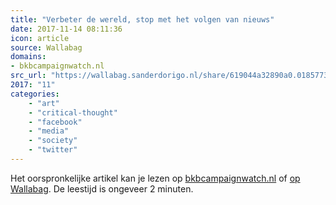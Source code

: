 ```yaml
---
title: "Verbeter de wereld, stop met het volgen van nieuws"
date: 2017-11-14 08:11:36
icon: article
source: Wallabag
domains:
- bkbcampaignwatch.nl
src_url: "https://wallabag.sanderdorigo.nl/share/619044a32890a0.01857739"
2017: "11"
categories:
    - "art"
    - "critical-thought"
    - "facebook"
    - "media"
    - "society"
    - "twitter"
---
```

Het oorspronkelijke artikel kan je lezen op [bkbcampaignwatch.nl](http://bkbcampaignwatch.nl/verbeter-de-wereld-stop-met-het-volgen-van-nieuws/) of [op Wallabag](https://wallabag.sanderdorigo.nl/share/619044a32890a0.01857739). De leestijd is ongeveer 2 minuten.